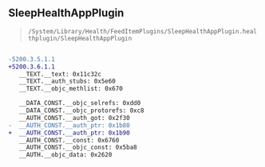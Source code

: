 ## SleepHealthAppPlugin

> `/System/Library/Health/FeedItemPlugins/SleepHealthAppPlugin.healthplugin/SleepHealthAppPlugin`

```diff

-5200.3.5.1.1
+5200.3.6.1.1
   __TEXT.__text: 0x11c32c
   __TEXT.__auth_stubs: 0x5e60
   __TEXT.__objc_methlist: 0x670

   __DATA_CONST.__objc_selrefs: 0xdd0
   __DATA_CONST.__objc_protorefs: 0xc8
   __AUTH_CONST.__auth_got: 0x2f30
-  __AUTH_CONST.__auth_ptr: 0x1b80
+  __AUTH_CONST.__auth_ptr: 0x1b90
   __AUTH_CONST.__const: 0x6760
   __AUTH_CONST.__objc_const: 0x5ba8
   __AUTH.__objc_data: 0x2620

```
